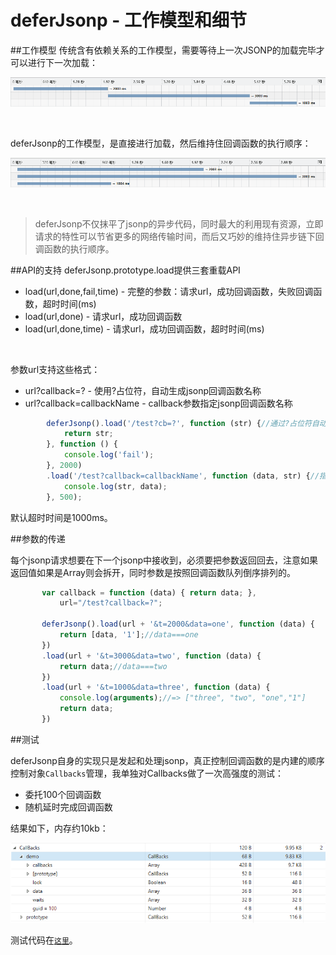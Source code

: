 ﻿# deferJsonp - 工作模型和细节

##工作模型
传统含有依赖关系的工作模型，需要等待上一次JSONP的加载完毕才可以进行下一次加载：

![jsonp][1]

&nbsp;&nbsp;

deferJsonp的工作模型，是直接进行加载，然后维持住回调函数的执行顺序：

![deferJsonp][2]

&nbsp;&nbsp;

> deferJsonp不仅抹平了jsonp的异步代码，同时最大的利用现有资源，立即请求的特性可以节省更多的网络传输时间，而后又巧妙的维持住异步链下回调函数的执行顺序。


##API的支持
 deferJsonp.prototype.load提供三套重载API
  - load(url,done,fail,time) - 完整的参数：请求url，成功回调函数，失败回调函数，超时时间(ms)
  - load(url,done) - 请求url，成功回调函数
  - load(url,done,time) - 请求url，成功回调函数，超时时间(ms)

&nbsp;&nbsp;

 参数url支持这些格式：
  - url?callback=? - 使用?占位符，自动生成jsonp回调函数名称
  - url?callback=callbackName - callback参数指定jsonp回调函数名称

```javascript
        deferJsonp().load('/test?cb=?', function (str) {//通过?占位符自动生成回调函数
            return str;
        }, function () {
            console.log('fail');
        }, 2000)
        .load('/test?callback=callbackName', function (data, str) {//指定回调函数名称为callbackName
            console.log(str, data);
        }, 500);
```


 默认超时时间是1000ms。
 
##参数的传递


 每个jsonp请求想要在下一个jsonp中接收到，必须要把参数返回回去，注意如果返回值如果是Array则会拆开，同时参数是按照回调函数队列倒序排列的。
 
 ```javascript
        var callback = function (data) { return data; },
            url="/test?callback=?";
        
        deferJsonp().load(url + '&t=2000&data=one', function (data) {
            return [data, '1'];//data===one
        })
        .load(url + '&t=3000&data=two', function (data) {
            return data;//data===two
        })
        .load(url + '&t=1000&data=three', function (data) {
            console.log(arguments);//=> ["three", "two", "one","1"]
            return data;
        })
 
 ```


##测试

deferJsonp自身的实现只是发起和处理jsonp，真正控制回调函数的是内建的顺序控制对象`Callbacks`管理，我单独对Callbacks做了一次高强度的测试：
 - 委托100个回调函数
 - 随机延时完成回调函数
 
结果如下，内存约10kb：

![deferJsonp][3]

测试代码在[`这里`][4]。




  [1]: https://github.com/linkFly6/deferJsonp/blob/master/external/jsonp.gif
  [2]: https://github.com/linkFly6/deferJsonp/blob/master/external/deferJsonp.gif
  [3]: https://github.com/linkFly6/deferJsonp/blob/master/external/callbacks.gif
  [4]: https://github.com/linkFly6/deferJsonp/blob/master/test/callbacks.html
